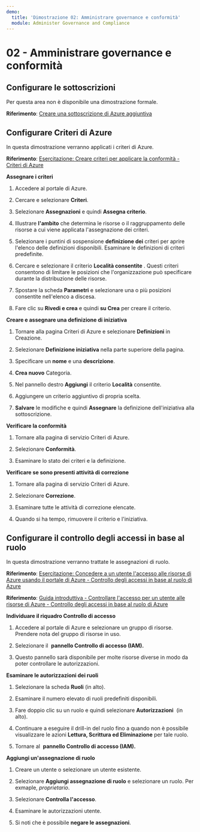 ```yaml
---
demo:
  title: 'Dimostrazione 02: Amministrare governance e conformità'
  module: Administer Governance and Compliance
---
```


# 02 - Amministrare governance e conformità

## Configurare le sottoscrizioni

Per questa area non è disponibile una dimostrazione formale.  

**Riferimento**: [Creare una sottoscrizione di Azure aggiuntiva](https://docs.microsoft.com/azure/cost-management-billing/manage/create-subscription)

## Configurare Criteri di Azure

In questa dimostrazione verranno applicati i criteri di Azure.

**Riferimento**: [Esercitazione: Creare criteri per applicare la conformità - Criteri di Azure](https://docs.microsoft.com/azure/governance/policy/tutorials/create-and-manage)

**Assegnare i criteri**

1.  Accedere al portale di Azure.

2.  Cercare e selezionare **Criteri**.

3.  Selezionare **Assegnazioni** e quindi **Assegna criterio**.

5.  Illustrare **l'ambito** che determina le risorse o il raggruppamento delle risorse a cui viene applicata l'assegnazione dei criteri.

6.  Selezionare i puntini di sospensione **definizione dei** criteri per aprire l'elenco delle definizioni disponibili. Esaminare le definizioni di criteri predefinite.

7.  Cercare e selezionare il criterio **Località consentite** . Questi criteri consentono di limitare le posizioni che l'organizzazione può specificare durante la distribuzione delle risorse.

8.  Spostare la scheda **Parametri** e selezionare una o più posizioni consentite nell'elenco a discesa.

9.  Fare clic su **Rivedi e crea** e quindi **su Crea** per creare il criterio.

**Creare e assegnare una definizione di iniziativa**

1.  Tornare alla pagina Criteri di Azure e selezionare **Definizioni** in Creazione.

2.  Selezionare **Definizione iniziativa** nella parte superiore della pagina.

3.  Specificare un **nome** e una **descrizione**.

4.  **Crea nuovo** Categoria.

5.  Nel pannello destro **Aggiungi** il criterio **Località** consentite.

6.  Aggiungere un criterio aggiuntivo di propria scelta.

7.  **Salvare** le modifiche e quindi **Assegnare** la definizione dell'iniziativa alla sottoscrizione.

**Verificare la conformità**

1.  Tornare alla pagina di servizio Criteri di Azure.

2.  Selezionare **Conformità**.

3.  Esaminare lo stato dei criteri e la definizione.

**Verificare se sono presenti attività di correzione**

1.  Tornare alla pagina di servizio Criteri di Azure.

2.  Selezionare **Correzione**.

3.  Esaminare tutte le attività di correzione elencate.

4. Quando si ha tempo, rimuovere il criterio e l'iniziativa. 

## Configurare il controllo degli accessi in base al ruolo

In questa dimostrazione verranno trattate le assegnazioni di ruolo.

**Riferimento**: [Esercitazione: Concedere a un utente l'accesso alle risorse di Azure usando il portale di Azure - Controllo degli accessi in base al ruolo di Azure](https://docs.microsoft.com/azure/role-based-access-control/quickstart-assign-role-user-portal)

**Riferimento**: [Guida introduttiva - Controllare l'accesso per un utente alle risorse di Azure - Controllo degli accessi in base al ruolo di Azure](https://docs.microsoft.com/azure/role-based-access-control/check-access)

**Individuare il riquadro Controllo di accesso**

1.  Accedere al portale di Azure e selezionare un gruppo di risorse.  Prendere nota del gruppo di risorse in uso.

2.  Selezionare il  **pannello Controllo di accesso (IAM).** 

3.  Questo pannello sarà disponibile per molte risorse diverse in modo da poter controllare le autorizzazioni.

**Esaminare le autorizzazioni dei ruoli**

1.  Selezionare la scheda **Ruoli** (in alto).

1.  Esaminare il numero elevato di ruoli predefiniti disponibili.

1.  Fare doppio clic su un ruolo e quindi selezionare **Autorizzazioni**  (in alto).

1.  Continuare a eseguire il drill-in del ruolo fino a quando non è possibile visualizzare le azioni **Lettura, Scrittura ed Eliminazione** per tale ruolo.

1.  Tornare al  **pannello Controllo di accesso (IAM).** 

**Aggiungi un'assegnazione di ruolo**

1.  Creare un utente o selezionare un utente esistente.

1.  Selezionare **Aggiungi assegnazione di ruolo** e selezionare un ruolo. Per exmaple, *proprietario*.

1.  Selezionare **Controlla l'accesso**.

1.  Esaminare le autorizzazioni utente.

1.  Si noti che è possibile **negare le assegnazioni**.
